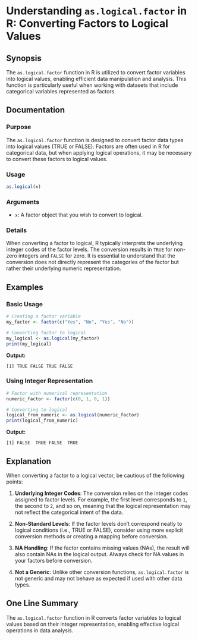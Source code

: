 <!--
Meta Description: # Understanding `as.logical.factor` in R: Converting Factors to Logical Values ## Synopsis The `as.logical.factor` function in R is utilized to conver...
Meta Keywords: logical, factor, values, true, false
-->

# Understanding `as.logical.factor` in R: Converting Factors to Logical Values

## Synopsis
The `as.logical.factor` function in R is utilized to convert factor variables into logical values, enabling efficient data manipulation and analysis. This function is particularly useful when working with datasets that include categorical variables represented as factors.

## Documentation

### Purpose
The `as.logical.factor` function is designed to convert factor data types into logical values (TRUE or FALSE). Factors are often used in R for categorical data, but when applying logical operations, it may be necessary to convert these factors to logical values.

### Usage
```R
as.logical(x)
```

### Arguments
- `x`: A factor object that you wish to convert to logical.

### Details
When converting a factor to logical, R typically interprets the underlying integer codes of the factor levels. The conversion results in `TRUE` for non-zero integers and `FALSE` for zero. It is essential to understand that the conversion does not directly represent the categories of the factor but rather their underlying numeric representation.

## Examples

### Basic Usage
```R
# Creating a factor variable
my_factor <- factor(c("Yes", "No", "Yes", "No"))

# Converting factor to logical
my_logical <- as.logical(my_factor)
print(my_logical)
```
**Output:**
```
[1] TRUE FALSE TRUE FALSE
```

### Using Integer Representation
```R
# Factor with numerical representation
numeric_factor <- factor(c(0, 1, 0, 1))

# Converting to logical
logical_from_numeric <- as.logical(numeric_factor)
print(logical_from_numeric)
```
**Output:**
```
[1] FALSE  TRUE FALSE  TRUE
```

## Explanation
When converting a factor to a logical vector, be cautious of the following points:

1. **Underlying Integer Codes**: The conversion relies on the integer codes assigned to factor levels. For example, the first level corresponds to `1`, the second to `2`, and so on, meaning that the logical representation may not reflect the categorical intent of the data.

2. **Non-Standard Levels**: If the factor levels don’t correspond neatly to logical conditions (i.e., TRUE or FALSE), consider using more explicit conversion methods or creating a mapping before conversion.

3. **NA Handling**: If the factor contains missing values (NAs), the result will also contain NAs in the logical output. Always check for NA values in your factors before conversion.

4. **Not a Generic**: Unlike other conversion functions, `as.logical.factor` is not generic and may not behave as expected if used with other data types.

## One Line Summary
The `as.logical.factor` function in R converts factor variables to logical values based on their integer representation, enabling effective logical operations in data analysis.